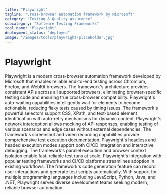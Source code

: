 ```yaml
---
title: "Playwright"
tagline: "Cross-browser automation framework by Microsoft"
category: "Testing & Quality Assurance"
subcategory: "Software Testing Frameworks"
tool_name: "Playwright"
deployment_status: "deployed"
image: "/images/tools/playwright-placeholder.jpg"
---
```


# Playwright

Playwright is a modern cross-browser automation framework developed by Microsoft that enables reliable end-to-end testing across Chromium, Firefox, and WebKit browsers. The framework's architecture provides consistent APIs across all supported browsers, eliminating browser-specific testing code and ensuring true cross-browser compatibility. Playwright's auto-waiting capabilities intelligently wait for elements to become actionable, reducing flaky tests caused by timing issues. The framework's powerful selectors support CSS, XPath, and text-based element identification with auto-retry mechanisms for dynamic content. Playwright's network interception allows mocking of API responses, enabling testing of various scenarios and edge cases without external dependencies. The framework's screenshot and video recording capabilities provide comprehensive test execution documentation. Playwright's headless and headed execution modes support both CI/CD integration and interactive debugging. The framework's parallel execution and browser context isolation enable fast, reliable test runs at scale. Playwright's integration with popular testing frameworks and CI/CD platforms streamlines adoption in existing workflows. The framework's code generation feature can record user interactions and generate test scripts automatically. With support for multiple programming languages including JavaScript, Python, Java, and .NET, Playwright serves diverse development teams seeking modern, reliable browser automation.
